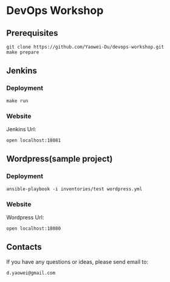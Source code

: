 # DevOps Workshop

## Prerequisites

```
git clone https://github.com/Yaowei-Du/devops-workshop.git
make prepare
```

## Jenkins

### Deployment

```
make run
```

### Website

Jenkins Url:

```
open localhost:18081
```

## Wordpress(sample project)

### Deployment

```
ansible-playbook -i inventories/test wordpress.yml
```

### Website

Wordpress Url:

```
open localhost:18080
```

## Contacts

If you have any questions or ideas, please send email to:

    d.yaowei@gmail.com
